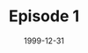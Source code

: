 ---
layout: podcast
title: Episode 1 
number: 1
subtitle: 
summary: 
date: 1999-12-31
location: https://dl.dropboxusercontent.com/s/wwqwt73wpdc1o8h/watir_podcast_1.mp3?dl=0
size: 
duration: 
---